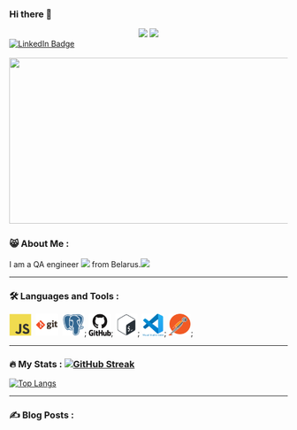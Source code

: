 ### Hi there 👋
<div id="header" align="center">
  <img src="https://media.giphy.com/media/uXZOSmv0glEDpG26VC/giphy.gif" width="100"/>
   <img src="https://media.giphy.com/media/tn3Ej47sHXpgaxn3FZ/giphy.gif" width="200"/>
  
</div>

 <div id="badges">
  <a href="https://www.linkedin.com/in/%D0%B4%D0%B0%D1%80%D1%8C%D1%8F-%D0%B1%D0%B8%D1%87%D0%B5%D0%BB%D1%8C-220496208/">
    <img src="https://img.shields.io/badge/LinkedIn-blue?style=for-the-badge&logo=linkedin&logoColor=white" alt="LinkedIn Badge"/>
   </a>
</div>

<div id="badges">
  <img src="https://komarev.com/ghpvc/?username=Dasha-1990&style=flat-square&color=blue" alt=""/> 
  </div>

<div align="center">
  <img src="https://media.giphy.com/media/5r5J4JD9miis/giphy.gif" width="600" height="300"/>
</div>

### :smile_cat: About Me :
I am a QA engineer <img src="https://media.giphy.com/media/WUlplcMpOCEmTGBtBW/giphy.gif" width="40"> from Belarus.<img src="https://media.giphy.com/media/EOuaJZlRtY3htS2Fas/giphy.gif" width="40">


---

### :hammer_and_wrench: Languages and Tools :
<div>
  <img src="https://github.com/devicons/devicon/blob/master/icons/javascript/javascript-original.svg" title="JavaScript" alt="JavaScript" width="40" height="40"/>&nbsp;
  <img src="https://github.com/devicons/devicon/blob/master/icons/git/git-original-wordmark.svg" width="40" height="40"/>&nbsp;
  <img src="https://github.com/devicons/devicon/blob/master/icons/postgresql/postgresql-plain.svg" width="40" height="40"/>;
  <img src="https://github.com/devicons/devicon/blob/master/icons/github/github-original-wordmark.svg" width="40" height="40"/>;
  <img src="https://github.com/devicons/devicon/blob/master/icons/bash/bash-plain.svg" width="40" height="40"/>;
  <img src="https://github.com/devicons/devicon/blob/master/icons/vscode/vscode-original-wordmark.svg" width="40" height="40"/>;
  <img src="https://github.com/Dasha-1990/HW/blob/main/postman.svg" width="40" height="40"/>;
 
</div>

---

### :fire: My Stats : [![GitHub Streak](http://github-readme-streak-stats.herokuapp.com?user=Dasha-1990&theme=dark&background=000000)](https://git.io/streak-stats)

[![Top Langs](https://github-readme-stats.vercel.app/api/top-langs/?username=Dasha-1990&layout=compact&theme=vision-friendly-dark)](https://github.com/anuraghazra/github-readme-stats)

---

### :writing_hand: Blog Posts :
<!-- BLOG-POST-LIST:START -->

<!-- BLOG-POST-LIST:END -->
